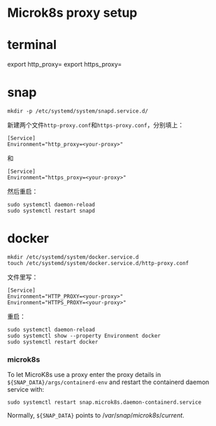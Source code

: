 # Microk8s proxy setup

# terminal

export http_proxy=<your-proxy>
export https_proxy=<your-proxy>

# snap

```
mkdir -p /etc/systemd/system/snapd.service.d/
```

新建两个文件`http-proxy.conf`和`https-proxy.conf`，分别填上：

```
[Service]
Environment="http_proxy=<your-proxy>"
```

和

```
[Service]
Environment="https_proxy=<your-proxy>"
```

然后重启：

```
sudo systemctl daemon-reload
sudo systemctl restart snapd
```

# docker

```
mkdir /etc/systemd/system/docker.service.d
touch /etc/systemd/system/docker.service.d/http-proxy.conf
```

文件里写：

```
[Service]
Environment="HTTP_PROXY=<your-proxy>"
Environment="HTTPS_PROXY=<your-proxy>"
```

重启：

```
sudo systemctl daemon-reload
sudo systemctl show --property Environment docker
sudo systemctl restart docker
```

### microk8s

To let MicroK8s use a proxy enter the proxy details in `${SNAP_DATA}/args/containerd-env` and restart the containerd daemon service with:

```
sudo systemctl restart snap.microk8s.daemon-containerd.service
```

Normally, `${SNAP_DATA}` points to /*var*/*snap*/*microk8s*/*current*.